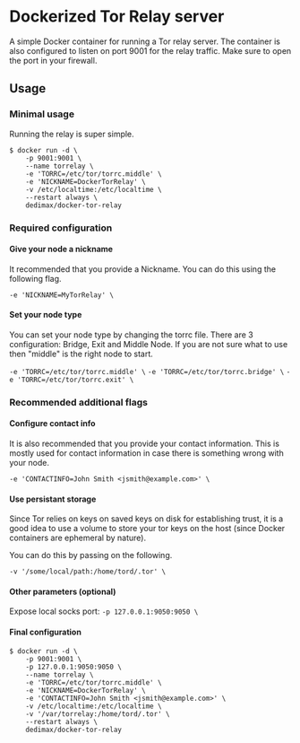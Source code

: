 # Dockerized Tor Relay server

A simple Docker container for running a Tor relay server.
The container is also configured to listen on port 9001 for the relay traffic. Make sure to open the port in your firewall.

## Usage

### Minimal usage

Running the relay is super simple.

```
$ docker run -d \
    -p 9001:9001 \
    --name torrelay \
    -e 'TORRC=/etc/tor/torrc.middle' \
    -e 'NICKNAME=DockerTorRelay' \
    -v /etc/localtime:/etc/localtime \
    --restart always \
    dedimax/docker-tor-relay
```

### Required configuration

#### Give your node a nickname

It recommended that you provide a Nickname. You can do this using the following flag.

`-e 'NICKNAME=MyTorRelay' \`

#### Set your node type

You can set your node type by changing the torrc file.
There are 3 configuration: Bridge, Exit and Middle Node. If you are not sure what to use then "middle" is the right node to start.

`-e 'TORRC=/etc/tor/torrc.middle' \`
`-e 'TORRC=/etc/tor/torrc.bridge' \`
`-e 'TORRC=/etc/tor/torrc.exit' \`

### Recommended additional flags

#### Configure contact info

It is also recommended that you provide your contact information. This is mostly used for contact information in case there is something wrong with your node.

```
-e 'CONTACTINFO=John Smith <jsmith@example.com>' \
```

#### Use persistant storage

Since Tor relies on keys on saved keys on disk for establishing trust, it is a good idea to use a volume to store your tor keys on the host (since Docker containers are ephemeral by nature).

You can do this by passing on the following.

```
-v '/some/local/path:/home/tord/.tor' \
```

#### Other parameters (optional)

Expose local socks port:
`-p 127.0.0.1:9050:9050 \`

#### Final configuration

```
$ docker run -d \
    -p 9001:9001 \
    -p 127.0.0.1:9050:9050 \
    --name torrelay \
    -e 'TORRC=/etc/tor/torrc.middle' \
    -e 'NICKNAME=DockerTorRelay' \
    -e 'CONTACTINFO=John Smith <jsmith@example.com>' \
    -v /etc/localtime:/etc/localtime \
    -v '/var/torrelay:/home/tord/.tor' \
    --restart always \
    dedimax/docker-tor-relay
```
